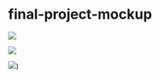 # final-project-mockup
![](https://github.com/brandon-chun/final-project-mockup/master/doc/home-page.png)

![](https://github.com/brandon-chun/final-project-mockup/master/doc/events-page.png)

![](https://github.com/brandon-chun/final-project-mockup/master/doc/profile-page.png))